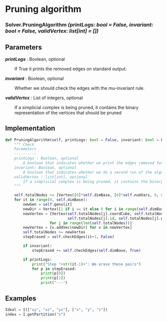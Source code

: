 # Pruning algorithm

### Solver.__PruningAlgorithm__ *(printLogs: bool = False, invariant: bool = False, validVertex: list[int] = [])*

## Parameters

*__printLogs__* : Boolean, optional

<div style="margin-left: 30px;">
 If True it prints the removed edges on standard output.
</div>

*__invariant__* : Boolean, optional

<div style="margin-left: 30px;">
 Whether we should check the edges with the mu-invariant rule.
</div>

*__validVertex__* : List of integers, optional

<div style="margin-left: 30px;">
  If a simplicial complex is being pruned, it contains the binary representation of the vertices that should be pruned
</div>

## Implementation

```python
def PruningAlgorithm(self, printLogs: bool = False, invariant: bool = False, validVertex: list[int] = []) -> None:
    """ Check
    Parameters
    ----------
    printLogs : Boolean, optional
        A boolean that indicates whether we print the edges removed for the algorithm or not
    invariant: Boolean, optional
        A boolean that indicates whether we do a second run of the algorithm with the mu-invariant variation
    validVertex : list[int], optional
        If a simplicial complex is being pruned, it contains the binary representation of the vertices that will be pruned
    """

    self.totalNodes += [Vertex([0]*self.dimBase, [0]*self.numVars, 0, 0, self.variables)]
    for it in range(0, self.dimBase):
        newGen = self.gens[it]
        newDir = Vertex([1 if i == it else 0 for i in range(self.dimBase)], self.base[it], -1, newGen)
        newVertex = [Vertex(self.totalNodes[j].coordCube, self.totalNodes[j].coordBase,
                            self.totalNodes[j].id, self.totalNodes[j].gen | newGen, self.variables)
                    for j in range(len(self.totalNodes))]
        newVertex = [v.addVec(newDir) for v in newVertex]
        self.totalNodes += newVertex
        stepErased = self.checkEdges(it+1, False)

        if invariant:
            stepErased += self.checkEdges(self.dimBase, True)

        if printLogs:
            print("Step "+str(it-1)+": We erase these pairs")
            for p in stepErased:
                print(p[0])
                print(p[1])
                print("---")
```

## Examples
```python
Ideal = I(["xy", "xz", "yz"], ["x", "y", "z"])
index = I.getPartition("x")
```